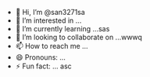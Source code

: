 - 👋 Hi, I’m @san3271sa
- 👀 I’m interested in ...
- 🌱 I’m currently learning ...sas
- 💞️ I’m looking to collaborate on ...wwwq
- 📫 How to reach me ...
- 😄 Pronouns: ...
- ⚡ Fun fact: ...
asc
<!---
san3271/san3271 is a ✨ special ✨ repository because its `README.md` (this file) appears on your GitHub profile.
You can click the Preview link to take a look at your changes.
--->
